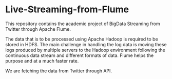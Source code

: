 # Live-Streaming-from-Flume
This repository contains the academic project of BigData Streaming from Twitter through Apache Flume.


The data that is to be processed using Apache Hadoop is required to be stored
in HDFS. The main challenge in handling the log data is moving these logs produced by
multiple servers to the Hadoop environment following the continuous data stream and
different formats of data. Flume helps the purpose and at a much faster rate.

We are fetching the data from Twitter through API.
